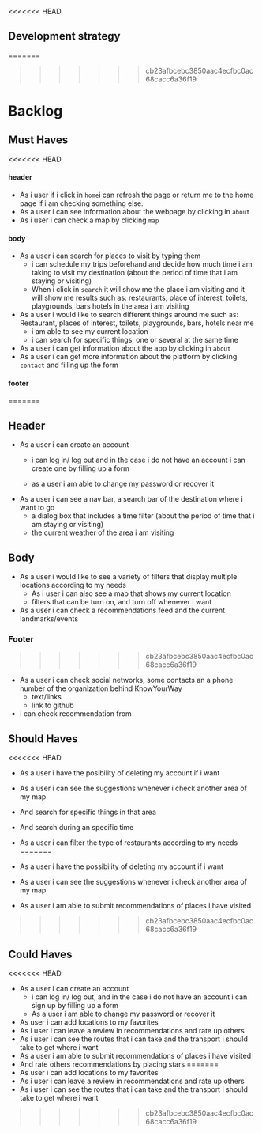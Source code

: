 <<<<<<< HEAD
## Development strategy

=======
>>>>>>> cb23afbcebc3850aac4ecfbc0ac68cacc6a36f19
# Backlog

## Must Haves

<<<<<<< HEAD
#### header


- As i user if i click in `home`i can refresh the page or return me to the home page if i am checking something else.
- As a user i can see information about the webpage by clicking in `about`
- As i user i can check a map by clicking `map` 

#### body
- As a user i can search for places to visit by typing them
  - i can schedule my trips beforehand and decide how much time i am taking to visit my destination (about the period of time that i am staying or visiting)
  - When i click in `search` it will show me the place i am visiting and it will show me results such as: restaurants, place of interest, toilets, playgrounds, bars hotels in the area i am visiting
- As a user i would like to search different things around me such as: Restaurant, places of interest, toilets, playgrounds, bars, hotels near me
  - i am able to see my current location
  - i can search for specific things, one or several at the same time
- As a user i can get information about the app by clicking in `about`
- As a user i can get more information about the platform  by clicking `contact` and filling up the form


#### footer

=======
## Header

- As a user i can create an account
  - i can log in/ log out and in the case i do not have an account i can create one by filling up a form

  - as a user i am able to change my password or recover it
- As a user i can see a nav bar, a search bar of the destination where i want to go
  - a dialog box that includes a time filter (about the period of time that i am staying or visiting)
  - the current weather of the area i am visiting

## Body

- As a user i would like to see a variety of filters that display multiple locations according to my needs
  - As i user i can also see a map that shows my current location
  - filters that can be turn on, and turn off whenever i want
- As a user i can check a recommendations feed and the current landmarks/events

### Footer

>>>>>>> cb23afbcebc3850aac4ecfbc0ac68cacc6a36f19
- As a user i can check social networks, some contacts an a phone number of the organization behind KnowYourWay
  - text/links
  - link to github
- i can check recommendation from 

## Should Haves
<<<<<<< HEAD
- As a user i have the posibility of deleting my account if i want
- As a user i can see the suggestions whenever i check another area of my map
 - And search for specific things in that area
 - And search during an specific time
- As a user i can filter the type of restaurants according to my needs 
=======

- As a user i have the possibility of deleting my account if i want
- As a user i can see the suggestions whenever i check another area of my map
- As a user i am able to submit recommendations of places i have visited
>>>>>>> cb23afbcebc3850aac4ecfbc0ac68cacc6a36f19

  
## Could Haves

<<<<<<< HEAD
- As a user i can create an account
  - i can log in/ log out, and in the case i do not have an account i can sign up by filling up a form
  - As a user i am able to change my password or recover it
- As user i can add locations to my favorites
- As i user i can leave a review in recommendations and rate up others
- As i user i can see the routes that i can take and the transport i should take to get where i want
- As a user i am able to submit recommendations of places i have visited
 - And rate others recommendations by placing stars
=======
- As user i can add locations to my favorites
- As i user i can leave a review in recommendations and rate up others
- As i user i can see the routes that i can take and the transport i should take to get where i want
>>>>>>> cb23afbcebc3850aac4ecfbc0ac68cacc6a36f19
